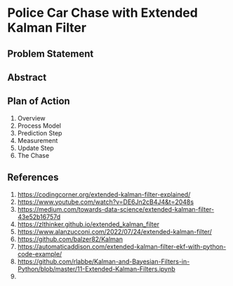 # Police Car Chase with Extended Kalman Filter

## Problem Statement

## Abstract

## Plan of Action
1. Overview
2. Process Model
3. Prediction Step
4. Measurement
5. Update Step
6. The Chase






## References
1. https://codingcorner.org/extended-kalman-filter-explained/
2. https://www.youtube.com/watch?v=DE6Jn2cB4J4&t=2048s
3. https://medium.com/towards-data-science/extended-kalman-filter-43e52b16757d
4. https://zlthinker.github.io/extended_kalman_filter
5. https://www.alanzucconi.com/2022/07/24/extended-kalman-filter/
6. https://github.com/balzer82/Kalman
7. https://automaticaddison.com/extended-kalman-filter-ekf-with-python-code-example/
8. https://github.com/rlabbe/Kalman-and-Bayesian-Filters-in-Python/blob/master/11-Extended-Kalman-Filters.ipynb
9. 
